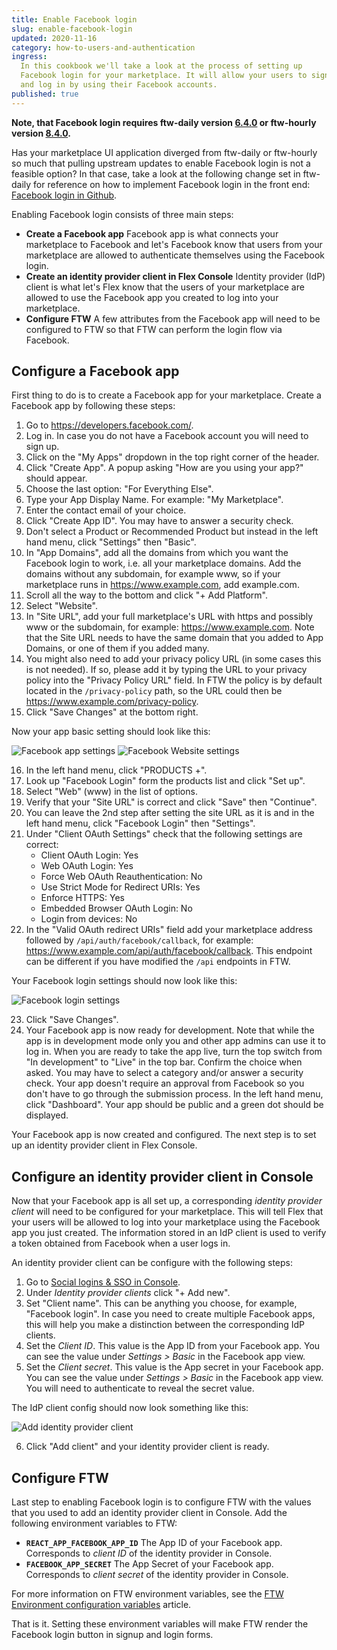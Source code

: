 ```yaml
---
title: Enable Facebook login
slug: enable-facebook-login
updated: 2020-11-16
category: how-to-users-and-authentication
ingress:
  In this cookbook we'll take a look at the process of setting up
  Facebook login for your marketplace. It will allow your users to sign
  and log in by using their Facebook accounts.
published: true
---
```


**Note, that Facebook login requires ftw-daily version
[6.4.0](https://github.com/sharetribe/ftw-daily/releases/tag/v6.4.0) or
ftw-hourly version
[8.4.0](https://github.com/sharetribe/ftw-hourly/releases/tag/v8.4.0).**

<extrainfo title="Updating from upstream not an option?">

Has your marketplace UI application diverged from ftw-daily or
ftw-hourly so much that pulling upstream updates to enable Facebook
login is not a feasible option? In that case, take a look at the
following change set in ftw-daily for reference on how to implement
Facebook login in the front end:
[Facebook login in Github](https://github.com/sharetribe/ftw-daily/pull/1366).

</extrainfo>

Enabling Facebook login consists of three main steps:

- **Create a Facebook app** Facebook app is what connects your
  marketplace to Facebook and let's Facebook know that users from your
  marketplace are allowed to authenticate themselves using the Facebook
  login.
- **Create an identity provider client in Flex Console** Identity
  provider (IdP) client is what let's Flex know that the users of your
  marketplace are allowed to use the Facebook app you created to log
  into your marketplace.
- **Configure FTW** A few attributes from the Facebook app will need to
  be configured to FTW so that FTW can perform the login flow via
  Facebook.

## Configure a Facebook app

First thing to do is to create a Facebook app for your marketplace.
Create a Facebook app by following these steps:

1. Go to https://developers.facebook.com/.
2. Log in. In case you do not have a Facebook account you will need to
   sign up.
3. Click on the "My Apps" dropdown in the top right corner of the
   header.
4. Click "Create App". A popup asking "How are you using your app?"
   should appear.
5. Choose the last option: "For Everything Else".
6. Type your App Display Name. For example: "My Marketplace".
7. Enter the contact email of your choice.
8. Click "Create App ID". You may have to answer a security check.
9. Don't select a Product or Recommended Product but instead in the left
   hand menu, click "Settings" then "Basic".
10. In "App Domains", add all the domains from which you want the
    Facebook login to work, i.e. all your marketplace domains. Add the
    domains without any subdomain, for example www, so if your
    marketplace runs in https://www.example.com, add example.com.
11. Scroll all the way to the bottom and click "+ Add Platform".
12. Select "Website".
13. In "Site URL", add your full marketplace's URL with https and
    possibly www or the subdomain, for example: https://www.example.com.
    Note that the Site URL needs to have the same domain that you added
    to App Domains, or one of them if you added many.
14. You might also need to add your privacy policy URL (in some cases
    this is not needed). If so, please add it by typing the URL to your
    privacy policy into the "Privacy Policy URL" field. In FTW the
    policy is by default located in the `/privacy-policy` path, so the
    URL could then be https://www.example.com/privacy-policy.
15. Click "Save Changes" at the bottom right.

Now your app basic setting should look like this:

![Facebook app settings](fb-app-settings.png 'Facebook app settings')
![Facebook Website settings](fb-website-settings.png 'Facebook Website settings')

16. In the left hand menu, click "PRODUCTS +".
17. Look up "Facebook Login" form the products list and click "Set up".
18. Select "Web" (www) in the list of options.
19. Verify that your "Site URL" is correct and click "Save" then
    "Continue".
20. You can leave the 2nd step after setting the site URL as it is and
    in the left hand menu, click "Facebook Login" then "Settings".
21. Under "Client OAuth Settings" check that the following settings are
    correct:
    - Client OAuth Login: Yes
    - Web OAuth Login: Yes
    - Force Web OAuth Reauthentication: No
    - Use Strict Mode for Redirect URIs: Yes
    - Enforce HTTPS: Yes
    - Embedded Browser OAuth Login: No
    - Login from devices: No
22. In the "Valid OAuth redirect URIs" field add your marketplace
    address followed by `/api/auth/facebook/callback`, for example:
    https://www.example.com/api/auth/facebook/callback. This endpoint
    can be different if you have modified the `/api` endpoints in FTW.

Your Facebook login settings should now look like this:

![Facebook login settings](fb-login-settings.png 'Facebook login settings')

23. Click "Save Changes".
24. Your Facebook app is now ready for development. Note that while the
    app is in development mode only you and other app admins can use it
    to log in. When you are ready to take the app live, turn the top
    switch from "In development" to "Live" in the top bar. Confirm the
    choice when asked. You may have to select a category and/or answer a
    security check. Your app doesn't require an approval from Facebook
    so you don't have to go through the submission process. In the left
    hand menu, click "Dashboard". Your app should be public and a green
    dot should be displayed.

Your Facebook app is now created and configured. The next step is to set
up an identity provider client in Flex Console.

## Configure an identity provider client in Console

Now that your Facebook app is all set up, a corresponding _identity
provider client_ will need to be configured for your marketplace. This
will tell Flex that your users will be allowed to log into your
marketplace using the Facebook app you just created. The information
stored in an IdP client is used to verify a token obtained from Facebook
when a user logs in.

An identity provider client can be configure with the following steps:

1. Go to
   [Social logins & SSO in Console](https://flex-console.sharetribe.com/social-logins-and-sso).
2. Under _Identity provider clients_ click "+ Add new".
3. Set "Client name". This can be anything you choose, for example,
   "Facebook login". In case you need to create multiple Facebook apps,
   this will help you make a distinction between the corresponding IdP
   clients.
4. Set the _Client ID_. This value is the App ID from your Facebook app.
   You can see the value under _Settings > Basic_ in the Facebook app
   view.
5. Set the _Client secret_. This value is the App secret in your
   Facebook app. You can see the value under _Settings > Basic_ in the
   Facebook app view. You will need to authenticate to reveal the secret
   value.

The IdP client config should now look something like this:

![Add identity provider client](add-idp-client.png 'Add identity provider client')

6. Click "Add client" and your identity provider client is ready.

## Configure FTW

Last step to enabling Facebook login is to configure FTW with the values
that you used to add an identity provider client in Console. Add the
following environment variables to FTW:

- **`REACT_APP_FACEBOOK_APP_ID`** The App ID of your Facebook app.
  Corresponds to _client ID_ of the identity provider in Console.
- **`FACEBOOK_APP_SECRET`** The App Secret of your Facebook app.
  Corresponds to _client secret_ of the identity provider in Console.

For more information on FTW environment variables, see the
[FTW Environment configuration variables](/ftw-configuration/ftw-env/)
article.

That is it. Setting these environment variables will make FTW render the
Facebook login button in signup and login forms.
